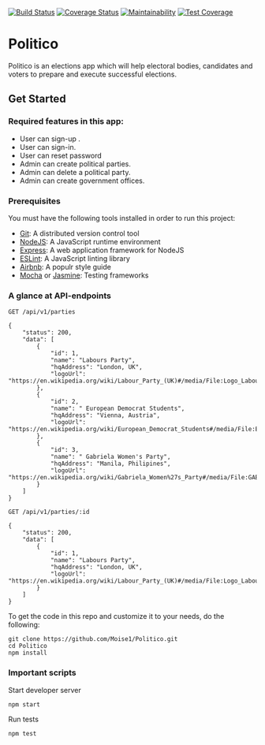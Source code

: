 [![Build Status](https://travis-ci.com/Moise1/Politico.svg?branch=develop)](https://travis-ci.com/Moise1/Politico)
[![Coverage Status](https://coveralls.io/repos/github/Moise1/Politico/badge.svg?branch=develop)](https://coveralls.io/github/Moise1/Politico?branch=develop)
[![Maintainability](https://api.codeclimate.com/v1/badges/a99a88d28ad37a79dbf6/maintainability)](https://codeclimate.com/github/codeclimate/codeclimate/maintainability)
[![Test Coverage](https://api.codeclimate.com/v1/badges/a99a88d28ad37a79dbf6/test_coverage)](https://codeclimate.com/github/codeclimate/codeclimate/test_coverage)


# Politico

Politico is an elections app which will help electoral bodies, candidates and voters to prepare and execute successful elections.

## Get Started 

###  Required features in this app: 

* User  can sign-up .<br/>
* User can sign-in.<br/>
* User can reset password<br/>
* Admin  can create political parties.<br/>
* Admin  can delete a political party.<br/>
* Admin  can create government offices.




### Prerequisites 
You must have the following tools installed in order to run this project: <br/>

* [Git](https://git-scm.com/book/en/v2/Getting-Started-Installing-Git): A distributed version control tool 
* [NodeJS](https://nodejs.org/en/): A  JavaScript runtime environment<br/>
* [Express](https://expressjs.com/): A web application framework for NodeJS <br/>
* [ESLint](https://eslint.org/): A JavaScript linting library <br/>
* [Airbnb](https://github.com/airbnb/javascript): A populr style guide<br/>
* [Mocha](https://mochajs.org/) or [Jasmine](https://jasmine.github.io/): Testing frameworks

### A glance at API-endpoints 

`GET /api/v1/parties`<br/>
```
{
    "status": 200,
    "data": [
        {
            "id": 1,
            "name": "Labours Party",
            "hqAddress": "London, UK",
            "logoUrl": "https://en.wikipedia.org/wiki/Labour_Party_(UK)#/media/File:Logo_Labour_Party.svg"
        },
        {
            "id": 2,
            "name": " European Democrat Students",
            "hqAddress": "Vienna, Austria",
            "logoUrl": "https://en.wikipedia.org/wiki/European_Democrat_Students#/media/File:European_Democrat_Students_logo.jpg"
        },
        {
            "id": 3,
            "name": " Gabriela Women's Party",
            "hqAddress": "Manila, Philipines",
            "logoUrl": "https://en.wikipedia.org/wiki/Gabriela_Women%27s_Party#/media/File:GABRIELA_Women%27s_Party_(logo).jpg"
        }
    ]
}
```

`GET /api/v1/parties/:id` <br/>
``` 
{
    "status": 200,
    "data": [
        {
            "id": 1,
            "name": "Labours Party",
            "hqAddress": "London, UK",
            "logoUrl": "https://en.wikipedia.org/wiki/Labour_Party_(UK)#/media/File:Logo_Labour_Party.svg"
        }
    ]
}
```
To get the code in this repo and customize it to your needs, do the following:<br/> 

```
git clone https://github.com/Moise1/Politico.git
cd Politico
npm install

```
### Important scripts 


Start developer server 

`npm start`

Run tests 

`npm test`




